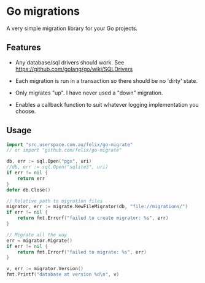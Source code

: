 # Go migrations

A very simple migration library for your Go projects.

## Features

- Any database/sql drivers should work. See https://github.com/golang/go/wiki/SQLDrivers

- Each migration is run in a transaction so there should be no 'dirty' state.

- Only migrates "up". I have never used a "down" migration.

- Enables a callback function to suit whatever logging implementation you choose.

## Usage

```go
import "src.userspace.com.au/felix/go-migrate"
// or import "github.com/felix/go-migrate"

db, err := sql.Open("pgx", uri)
//db, err := sql.Open("sqlite3", uri)
if err != nil {
    return err
}
defer db.Close()

// Relative path to migration files
migrator, err := migrate.NewFileMigrator(db, "file://migrations/")
if err != nil {
    return fmt.Errorf("failed to create migrator: %s", err)
}

// Migrate all the way
err = migrator.Migrate()
if err != nil {
    return fmt.Errorf("failed to migrate: %s", err)
}

v, err := migrator.Version()
fmt.Printf("database at version %d\n", v)
```

